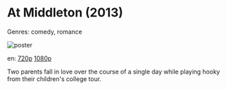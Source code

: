# At Middleton (2013)

Genres: comedy, romance

![poster](http://image.tmdb.org/t/p/w500/pJZDvfzFQM7vymHwhEuTGuNPcEj.jpg)

en:
  [720p](magnet:?xt=urn:btih:E529D2FD5A794590E31BDB0F242A8BF8F9520D29&tr=udp://glotorrents.pw:6969/announce&tr=udp://tracker.opentrackr.org:1337/announce&tr=udp://torrent.gresille.org:80/announce&tr=udp://tracker.openbittorrent.com:80&tr=udp://tracker.coppersurfer.tk:6969&tr=udp://tracker.leechers-paradise.org:6969&tr=udp://p4p.arenabg.ch:1337&tr=udp://tracker.internetwarriors.net:1337)
  [1080p](magnet:?xt=urn:btih:D71016E1E116165857C59EEFB52A584011738919&tr=udp://glotorrents.pw:6969/announce&tr=udp://tracker.opentrackr.org:1337/announce&tr=udp://torrent.gresille.org:80/announce&tr=udp://tracker.openbittorrent.com:80&tr=udp://tracker.coppersurfer.tk:6969&tr=udp://tracker.leechers-paradise.org:6969&tr=udp://p4p.arenabg.ch:1337&tr=udp://tracker.internetwarriors.net:1337)
  


Two parents fall in love over the course of a single day while playing hooky from their children's college tour.
